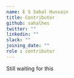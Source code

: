```yaml
---
name: E S Sahal Hussain
title: Contributor
github: sahalhes
twitter: ""
linkedin: ""
slack: ""
joining_date: ""
role : contributor
---
```


Still waiting for this
